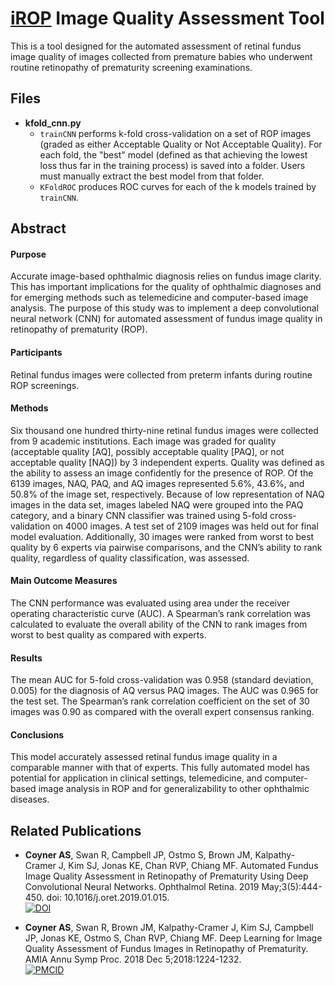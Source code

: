 # [iROP](http://i-rop.github.io/) Image Quality Assessment Tool

This is a tool designed for the automated assessment of retinal fundus image quality of images collected from premature babies who underwent routine retinopathy of prematurity screening examinations.

## Files
* **kfold_cnn.py**
    - `trainCNN` performs k-fold cross-validation on a set of ROP images (graded as either Acceptable Quality or Not Acceptable Quality). For each fold, the "best" model (defined as that achieving the lowest loss thus far in the training process) is saved into a folder. Users must manually extract the best model from that folder.
    - `KFoldROC` produces ROC curves for each of the k models trained by `trainCNN`.


## Abstract

#### Purpose
Accurate image-based ophthalmic diagnosis relies on fundus image clarity.
This has important implications for the quality of ophthalmic diagnoses and for emerging methods such as telemedicine and computer-based image analysis.
The purpose of this study was to implement a deep convolutional neural network (CNN) for automated assessment of fundus image quality in retinopathy of prematurity (ROP).

#### Participants
Retinal fundus images were collected from preterm infants during routine ROP screenings.

#### Methods
Six thousand one hundred thirty-nine retinal fundus images were collected from 9 academic institutions.
Each image was graded for quality (acceptable quality [AQ], possibly acceptable quality [PAQ], or not acceptable quality [NAQ]) by 3 independent experts.
Quality was defined as the ability to assess an image confidently for the presence of ROP.
Of the 6139 images, NAQ, PAQ, and AQ images represented 5.6%, 43.6%, and 50.8% of the image set, respectively.
Because of low representation of NAQ images in the data set, images labeled NAQ were grouped into the PAQ category, and a binary CNN classifier was trained using 5-fold cross-validation on 4000 images.
A test set of 2109 images was held out for final model evaluation.
Additionally, 30 images were ranked from worst to best quality by 6 experts via pairwise comparisons, and the CNN’s ability to rank quality, regardless of quality classification, was assessed.

#### Main Outcome Measures
The CNN performance was evaluated using area under the receiver operating characteristic curve (AUC).
A Spearman’s rank correlation was calculated to evaluate the overall ability of the CNN to rank images from worst to best quality as compared with experts.

#### Results
The mean AUC for 5-fold cross-validation was 0.958 (standard deviation, 0.005) for the diagnosis of AQ versus PAQ images.
The AUC was 0.965 for the test set. The Spearman’s rank correlation coefficient on the set of 30 images was 0.90 as compared with the overall expert consensus ranking.

#### Conclusions
This model accurately assessed retinal fundus image quality in a comparable manner with that of experts.
This fully automated model has potential for application in clinical settings, telemedicine, and computer-based image analysis in ROP and for generalizability to other ophthalmic diseases.


## Related Publications

* **Coyner AS**, Swan R, Campbell JP, Ostmo S, Brown JM, Kalpathy-Cramer J, Kim SJ, Jonas KE, Chan RVP, Chiang MF. Automated Fundus Image Quality Assessment in Retinopathy of Prematurity Using Deep Convolutional Neural Networks. Ophthalmol Retina. 2019 May;3(5):444-450. doi: 10.1016/j.oret.2019.01.015.  
[![DOI](https://img.shields.io/badge/DOI-10.1016/j.oret.2019.01.015-blue.svg)](https://doi.org/10.1016/j.oret.2019.01.015)

* **Coyner AS**, Swan R, Brown JM, Kalpathy-Cramer J, Kim SJ, Campbell JP, Jonas KE, Ostmo S, Chan RVP, Chiang MF. Deep Learning for Image Quality Assessment of Fundus Images in Retinopathy of Prematurity. AMIA Annu Symp Proc. 2018 Dec 5;2018:1224-1232.  
[![PMCID](https://img.shields.io/badge/PMCID-PMC6371336-green.svg)](https://www.ncbi.nlm.nih.gov/pmc/articles/PMC6371336/)
